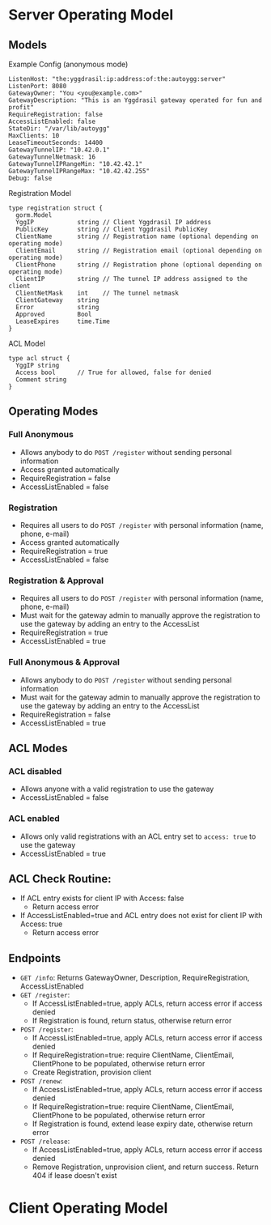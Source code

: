 # Server Operating Model

## Models

Example Config (anonymous mode)

    ListenHost: "the:yggdrasil:ip:address:of:the:autoygg:server"
    ListenPort: 8080
    GatewayOwner: "You <you@example.com>"
    GatewayDescription: "This is an Yggdrasil gateway operated for fun and profit"
    RequireRegistration: false
    AccessListEnabled: false
    StateDir: "/var/lib/autoygg"
    MaxClients: 10
    LeaseTimeoutSeconds: 14400
    GatewayTunnelIP: "10.42.0.1"
    GatewayTunnelNetmask: 16
    GatewayTunnelIPRangeMin: "10.42.42.1"
    GatewayTunnelIPRangeMax: "10.42.42.255"
    Debug: false

Registration Model

    type registration struct {
      gorm.Model
      YggIP            string // Client Yggdrasil IP address
      PublicKey        string // Client Yggdrasil PublicKey
      ClientName       string // Registration name (optional depending on operating mode)
      ClientEmail      string // Registration email (optional depending on operating mode)
      ClientPhone      string // Registration phone (optional depending on operating mode)
      ClientIP         string // The tunnel IP address assigned to the client
      ClientNetMask    int    // The tunnel netmask
      ClientGateway    string
      Error            string
      Approved         Bool
      LeaseExpires     time.Time
    }

ACL Model

    type acl struct {
      YggIP string
      Access bool      // True for allowed, false for denied
      Comment string
    }

## Operating Modes
### Full Anonymous
* Allows anybody to do `POST /register` without sending personal information
* Access granted automatically
* RequireRegistration = false
* AccessListEnabled = false

### Registration
* Requires all users to do `POST /register` with personal information (name, phone, e-mail)
* Access granted automatically
* RequireRegistration = true
* AccessListEnabled = false

### Registration & Approval
* Requires all users to do `POST /register` with personal information (name, phone, e-mail)
* Must wait for the gateway admin to manually approve the registration to use the gateway by adding an entry to the AccessList
* RequireRegistration = true
* AccessListEnabled = true

### Full Anonymous & Approval
* Allows anybody to do `POST /register` without sending personal information
* Must wait for the gateway admin to manually approve the registration to use the gateway by adding an entry to the AccessList
* RequireRegistration = false
* AccessListEnabled = true

## ACL Modes
### ACL disabled
* Allows anyone with a valid registration to use the gateway
* AccessListEnabled = false

### ACL enabled
* Allows only valid registrations with an ACL entry set to `access: true` to use the gateway
* AccessListEnabled = true

## ACL Check Routine:
* If ACL entry exists for client IP with Access: false
  * Return access error
* If AccessListEnabled=true and ACL entry does not exist for client IP with Access: true
  * Return access error

## Endpoints
  * `GET /info`: Returns GatewayOwner, Description, RequireRegistration, AccessListEnabled
  * `GET /register`:
    * If AccessListEnabled=true, apply ACLs, return access error if access denied
    * If Registration is found, return status, otherwise return error
  * `POST /register`:
    * If AccessListEnabled=true, apply ACLs, return access error if access denied
    * If RequireRegistration=true: require ClientName, ClientEmail, ClientPhone to be populated, otherwise return error
    * Create Registration, provision client
  * `POST /renew`:
    * If AccessListEnabled=true, apply ACLs, return access error if access denied
    * If RequireRegistration=true: require ClientName, ClientEmail, ClientPhone to be populated, otherwise return error
    * If Registration is found, extend lease expiry date, otherwise return error
  * `POST /release`:
    * If AccessListEnabled=true, apply ACLs, return access error if access denied
    * Remove Registration, unprovision client, and return success. Return 404 if lease doesn't exist

# Client Operating Model
